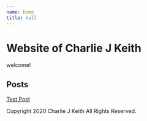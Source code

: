 ```yaml
---
name: home
title: null
---
```


# Website of Charlie J Keith
welcome!

## Posts
[Test Post](/articles/2020/07/22/first-post)

Copyright 2020 Charlie J Keith All Rights Reserved.
